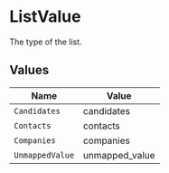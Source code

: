 # ListValue

The type of the list.


## Values

| Name            | Value           |
| --------------- | --------------- |
| `Candidates`    | candidates      |
| `Contacts`      | contacts        |
| `Companies`     | companies       |
| `UnmappedValue` | unmapped_value  |